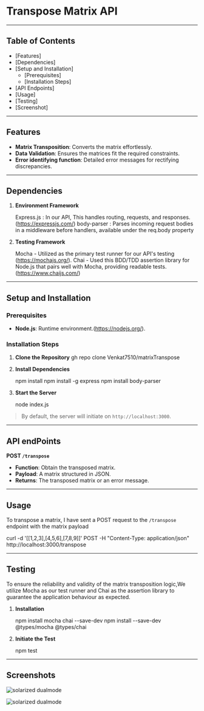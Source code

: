 #  Transpose Matrix API

---

##  Table of Contents

- [Features]
- [Dependencies]
- [Setup and Installation]
  - [Prerequisites]
  - [Installation Steps]
- [API Endpoints]
- [Usage]
- [Testing]
- [Screenshot]

---

##  Features

-   **Matrix Transposition**: Converts the matrix effortlessly.
-   **Data Validation**: Ensures the matrices fit the required constraints.
-   **Error identifying function**: Detailed error messages for rectifying discrepancies.

---

## Dependencies
    
1.  **Environment Framework**
     
    Express.js : In our API, This handles routing, requests, and responses. (https://expressjs.com/)
    body-parser : Parses incoming request bodies in a middleware before handlers, available under the req.body property

2.  **Testing Framework**

    Mocha -  Utilized as the primary test runner for our API's testing (https://mochajs.org/).
    Chai -   Used this  BDD/TDD assertion library for Node.js that pairs  well with Mocha, providing readable tests.(https://www.chaijs.com/)

---

## Setup and Installation

### Prerequisites

-   **Node.js**: Runtime environment.(https://nodejs.org/).

### Installation Steps

1.  **Clone the Repository**
    gh repo clone Venkat7510/matrixTranspose
    
    
2.  **Install Dependencies**
    
    npm install
    npm install -g express 
    npm install body-parser
    
3.  **Start the Server**
    
    node index.js
   

>   By default, the server will initiate on `http://localhost:3000`. 

---

##  API endPoints

**POST `/transpose`**

- **Function**: Obtain the transposed matrix.
- **Payload**: A matrix structured in JSON.
- **Returns**: The transposed matrix or an error message.

---

##  Usage

To transpose a matrix, I have sent a POST request to the `/transpose` endpoint with the matrix payload

curl -d '[[1,2,3],[4,5,6],[7,8,9]]' POST -H "Content-Type: application/json"  http://localhost:3000/transpose

---

## Testing

To ensure the reliability and validity of the matrix transposition logic,We utilize Mocha as our test runner and Chai as the assertion library to guarantee the application behaviour as expected.

1.  **Installation**
    
    npm install mocha chai --save-dev
    npm install --save-dev @types/mocha @types/chai
    
2.  **Initiate the Test**

    npm test

---

## Screenshots

![solarized dualmode](https://firebasestorage.googleapis.com/v0/b/venkatseviappanportfolio.appspot.com/o/outputScreenshotGitBash.png?alt=media&token=0df5b8bb-9886-43a3-9664-efec3b4e7d0a)

![solarized dualmode]([https://github.com/altercation/solarized/raw/master/img/solarized-dualmode.png](https://firebasestorage.googleapis.com/v0/b/venkatseviappanportfolio.appspot.com/o/outputScreenshot.jpg?alt=media&token=594a2da6-4152-4289-a176-33e933d03251)https://firebasestorage.googleapis.com/v0/b/venkatseviappanportfolio.appspot.com/o/outputScreenshot.jpg?alt=media&token=594a2da6-4152-4289-a176-33e933d03251)

